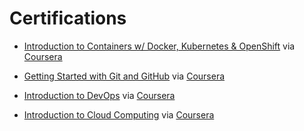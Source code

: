 # Certifications
- [Introduction to Containers w/ Docker, Kubernetes & OpenShift](https://github.com/Jtmonument/certs/blob/master/Introduction%20to%20Containers%20with%20Docker%2C%20Kubernetes%20%26%20OpenShift.pdf) via [Coursera](https://coursera.org/share/002701279aac63e71648f72b28496bf2)

- [Getting Started with Git and GitHub](https://github.com/Jtmonument/certifications/blob/master/Getting%20Started%20with%20Git%20and%20GitHub.pdf) via [Coursera](https://coursera.org/share/5b1b1b63bfcd47129f23c95f7e810fff)

- [Introduction to DevOps](https://github.com/Jtmonument/certifications/blob/master/Introduction%20to%20DevOps.pdf) via [Coursera](https://coursera.org/share/c1e4c6848af001ce04d44d71b20e58b6)

- [Introduction to Cloud Computing](https://github.com/Jtmonument/certifications/blob/master/Introduction%20to%20Cloud%20Computing.pdf) via [Coursera](https://coursera.org/share/dd72d801d81450fa45e4ffeb888ce67d)
